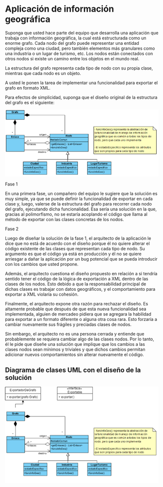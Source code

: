 # Aplicación de información geográfica

Suponga que usted hace parte del equipo que desarrolla una aplicación que trabaja con información geográfica, la cual está estructurada como un enorme grafo. Cada nodo del grafo puede representar una entidad compleja como una ciudad, pero también elementos más granulares como una industria o un lugar de turismo, etc. Los nodos están conectados con otros nodos si existe un camino entre los objetos en el mundo real.

La estructura del grafo representa cada tipo de nodo con su propia clase, mientras que cada nodo es un objeto.

A usted le ponen la tarea de implementar una funcionalidad para exportar el grafo en formato XML.

Para efectos de simplicidad, suponga que el diseño original de la estructura del grafo es el siguiente:


<div align="center">
    <img src="./images/modelo grafo.png" width="800">
</div>

Fase 1

En una primera fase, un compañero del equipo le sugiere que la solución es muy simple, ya que se puede definir la funcionalidad de exportar en cada clase y, luego, valerse de la estructura del grafo para recorrer cada nodo del grafo, ejecutando dicha funcionalidad. Esa sería una solución en la que, gracias al polimorfismo, no se estaría acoplando el código que llama al método de exportar con las clases concretas de los nodos.

Fase 2

Luego de diseñar la solución de la fase 1, el arquitecto de la aplicación le dice que no está de acuerdo con el diseño porque él no quiere alterar el código existente de las clases que representan cada tipo de nodo. Su argumento es que el código ya está en producción y él no se quiere arriesgar a dañar la aplicación por un bug potencial que se pueda introducir con los cambios que usted propone.

Además, el arquitecto cuestiona el diseño propuesto en relación a si tendría sentido tener el código de la lógica de exportación a XML dentro de las clases de los nodos. Esto debido a que la responsabilidad principal de dichas clases es trabajar con datos geográficos, y el comportamiento para exportar a XML violaría su cohesión.

Finalmente, el arquitecto expone otra razón para rechazar el diseño. Es altamente probable que después de que esta nueva funcionalidad sea implementada, alguien de mercadeo pidiera que se agregara la habilidad para exportar a un formato diferente o alguna otra cosa rara. Esto forzaría a cambiar nuevamente sus frágiles y preciadas clases de nodos.

Sin embargo, el arquitecto no es una persona cerrada y entiende que probablemente se requiera cambiar algo de las clases nodos. Por lo tanto, él le pide que diseñe una solución que implique que los cambios a las clases nodos sean mínimos y triviales y que dichos cambios permitan adicionar nuevos comportamientos sin alterar nuevamente el código.

## Diagrama de clases UML con el diseño de la solución

<div align="center">
    <img src="./images/modelo grafo sugerido.png" width="800">
</div>